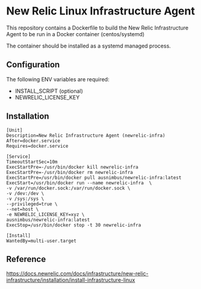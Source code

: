 # New Relic Linux Infrastructure Agent

This repository contains a Dockerfile to build the New Relic Infrastructure Agent to be run in a Docker container (centos/systemd)

The container should be installed as a systemd managed process.

## Configuration

The following ENV variables are required:

- INSTALL_SCRIPT (optional)
- NEWRELIC_LICENSE_KEY

## Installation

```
[Unit]
Description=New Relic Infrastructure Agent (newrelic-infra)
After=docker.service
Requires=docker.service

[Service]
TimeoutStartSec=10m
ExecStartPre=-/usr/bin/docker kill newrelic-infra
ExecStartPre=-/usr/bin/docker rm newrelic-infra
ExecStartPre=/usr/bin/docker pull ausnimbus/newrelic-infra:latest
ExecStart=/usr/bin/docker run --name newrelic-infra  \
-v /var/run/docker.sock:/var/run/docker.sock \
-v /dev:/dev \
-v /sys:/sys \
--privileged=true \
--net=host \
-e NEWRELIC_LICENSE_KEY=xyz \
ausnimbus/newrelic-infra:latest
ExecStop=/usr/bin/docker stop -t 30 newrelic-infra

[Install]
WantedBy=multi-user.target
```

## Reference
https://docs.newrelic.com/docs/infrastructure/new-relic-infrastructure/installation/install-infrastructure-linux
